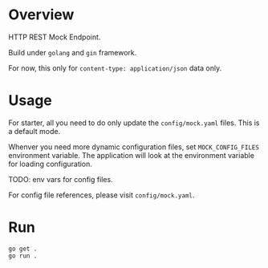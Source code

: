# Overview
HTTP REST Mock Endpoint.

Build under `golang` and `gin` framework.

For now, this only for `content-type: application/json` data only.

# Usage
For starter, all you need to do only update the `config/mock.yaml` files. This is a default mode.

Whenver you need more dynamic configuration files, set `MOCK_CONFIG_FILES` environment variable.
The application will look at the environment variable for loading configuration.

TODO: env vars for config files.

For config file references, please visit `config/mock.yaml`.

# Run

    go get .
    go run .